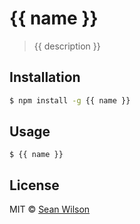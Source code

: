 # {{ name }}

> {{ description }}

## Installation

```sh
$ npm install -g {{ name }}
```

## Usage

```shell
$ {{ name }}
```

## License

MIT © [Sean Wilson](https://imsean.me)
